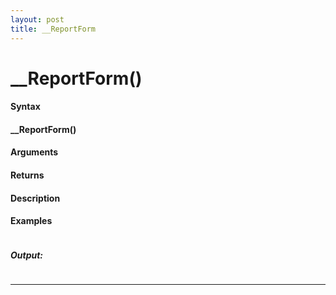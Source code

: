 ```yaml
---
layout: post
title: __ReportForm
---
```


# __ReportForm()


#### Syntax

#### __ReportForm()

#### Arguments

#### Returns

#### Description

#### Examples

```

```

##### Output:

```

```

---